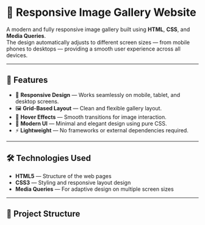 # 📸 Responsive Image Gallery Website

A modern and fully responsive image gallery built using **HTML**, **CSS**, and **Media Queries**.  
The design automatically adjusts to different screen sizes — from mobile phones to desktops — providing a smooth user experience across all devices.

---

## 🌟 Features

- 📱 **Responsive Design** — Works seamlessly on mobile, tablet, and desktop screens.
- 🖼️ **Grid-Based Layout** — Clean and flexible gallery layout.
- 💫 **Hover Effects** — Smooth transitions for image interaction.
- 🎨 **Modern UI** — Minimal and elegant design using pure CSS.
- ⚡ **Lightweight** — No frameworks or external dependencies required.

---

## 🛠️ Technologies Used

- **HTML5** — Structure of the web pages  
- **CSS3** — Styling and responsive layout design  
- **Media Queries** — For adaptive design on multiple screen sizes

---

## 📂 Project Structure

